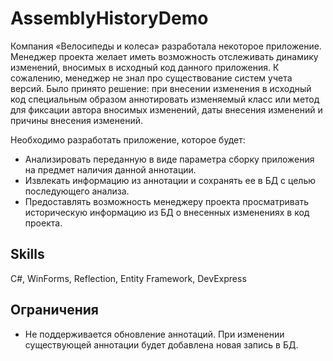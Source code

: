 # AssemblyHistoryDemo
Компания «Велосипеды и колеса» разработала некоторое приложение.
Менеджер проекта желает иметь возможность отслеживать динамику изменений, вносимых в исходный код данного приложения. К сожалению, менеджер не знал про существование  систем учета версий. Было принято решение: при внесении изменения в исходный код специальным образом аннотировать изменяемый класс или метод  для фиксации автора вносимых изменений, даты внесения изменений и причины внесения изменений.

Необходимо разработать приложение, которое будет:
* Анализировать переданную в виде параметра сборку приложения на предмет наличия данной аннотации.
* Извлекать информацию из аннотации и сохранять ее в БД с целью последующего анализа.
* Предоставлять возможность менеджеру проекта просматривать историческую информацию из БД о внесенных изменениях в код проекта.

## Skills
C#, WinForms, Reflection, Entity Framework, DevExpress

## Ограничения
* Не поддерживается обновление аннотаций. При изменении существующей аннотации будет добавлена новая запись в БД.